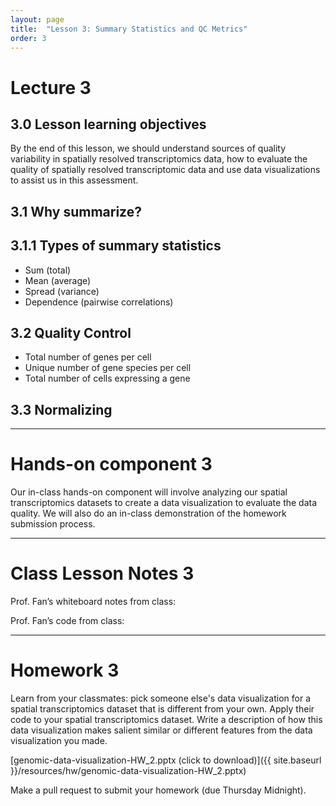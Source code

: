 ```yaml
---
layout: page
title:  "Lesson 3: Summary Statistics and QC Metrics"
order: 3
---
```


# Lecture 3

## 3.0 Lesson learning objectives

By the end of this lesson, we should understand sources of quality variability in spatially resolved transcriptomics data, how to evaluate the quality of spatially resolved transcriptomic data and use data visualizations to assist us in this assessment. 

## 3.1 Why summarize?

## 3.1.1 Types of summary statistics

- Sum (total)
- Mean (average)
- Spread (variance)
- Dependence (pairwise correlations)

## 3.2 Quality Control 

- Total number of genes per cell
- Unique number of gene species per cell
- Total number of cells expressing a gene

## 3.3 Normalizing

---

# Hands-on component 3

Our in-class hands-on component will involve analyzing our spatial transcriptomics datasets to create a data visualization to evaluate the data quality. We will also do an in-class demonstration of the homework submission process. 

---

# Class Lesson Notes 3

Prof. Fan’s whiteboard notes from class: 

Prof. Fan’s code from class: 

---

# Homework 3

Learn from your classmates: pick someone else's data visualization for a spatial transcriptomics dataset that is different from your own. Apply their code to your spatial transcriptomics dataset. Write a description of how this data visualization makes salient similar or different features from the data visualization you made. 

[genomic-data-visualization-HW_2.pptx (click to download)]({{ site.baseurl }}/resources/hw/genomic-data-visualization-HW_2.pptx)

Make a pull request to submit your homework (due Thursday Midnight).

